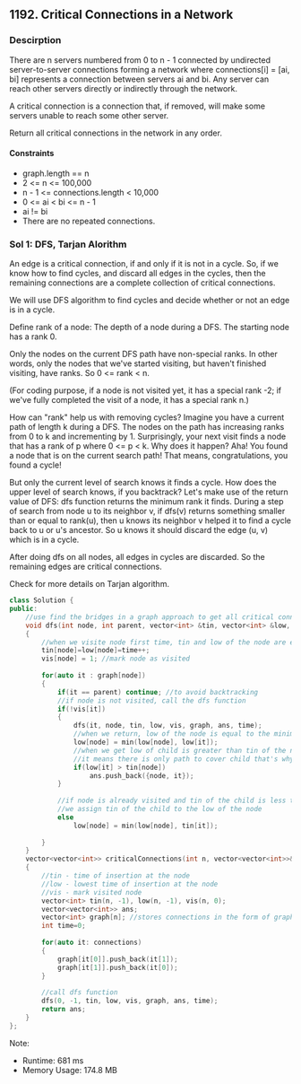 ## 1192. Critical Connections in a Network

### Descirption 
There are n servers numbered from 0 to n - 1 connected by undirected server-to-server connections forming a network where connections[i] = [ai, bi] represents a connection between servers ai and bi. Any server can reach other servers directly or indirectly through the network.

A critical connection is a connection that, if removed, will make some servers unable to reach some other server.

Return all critical connections in the network in any order.

#### Constraints
- graph.length == n
- 2 <= n <= 100,000
- n - 1 <= connections.length < 10,000
- 0 <= ai < bi <= n - 1
- ai != bi
- There are no repeated connections.

### Sol 1: DFS, Tarjan Alorithm
An edge is a critical connection, if and only if it is not in a cycle. So, if we know how to find cycles, and discard all edges in the cycles, then the remaining connections are a complete collection of critical connections.

We will use DFS algorithm to find cycles and decide whether or not an edge is in a cycle.

Define rank of a node: The depth of a node during a DFS. The starting node has a rank 0.

Only the nodes on the current DFS path have non-special ranks. In other words, only the nodes that we've started visiting, but haven't finished visiting, have ranks. So 0 <= rank < n.

(For coding purpose, if a node is not visited yet, it has a special rank -2; if we've fully completed the visit of a node, it has a special rank n.)

How can "rank" help us with removing cycles? Imagine you have a current path of length k during a DFS. The nodes on the path has increasing ranks from 0 to k and incrementing by 1. Surprisingly, your next visit finds a node that has a rank of p where 0 <= p < k. Why does it happen? Aha! You found a node that is on the current search path! That means, congratulations, you found a cycle!

But only the current level of search knows it finds a cycle. How does the upper level of search knows, if you backtrack? Let's make use of the return value of DFS: dfs function returns the minimum rank it finds. During a step of search from node u to its neighbor v, if dfs(v) returns something smaller than or equal to rank(u), then u knows its neighbor v helped it to find a cycle back to u or u's ancestor. So u knows it should discard the edge (u, v) which is in a cycle.

After doing dfs on all nodes, all edges in cycles are discarded. So the remaining edges are critical connections.

Check [](https://www.youtube.com/watch?v=wUgWX0nc4NY) for more details on Tarjan algorithm.

```C++
class Solution {
public:
    //use find the bridges in a graph approach to get all critical connections
    void dfs(int node, int parent, vector<int> &tin, vector<int> &low, vector<int> &vis, vector<int> graph[], vector<vector<int>> &ans, int &time)
    {
        //when we visite node first time, tin and low of the node are equal to the time
        tin[node]=low[node]=time++;
        vis[node] = 1; //mark node as visited
        
        for(auto it : graph[node])
        {
            if(it == parent) continue; //to avoid backtracking            
            //if node is not visited, call the dfs function
            if(!vis[it])
            {
                dfs(it, node, tin, low, vis, graph, ans, time);
                //when we return, low of the node is equal to the minimum of low of its child and low of itself
                low[node] = min(low[node], low[it]);
                //when we get low of child is greater than tin of the node
                //it means there is only path to cover child that's why {node, it} will be our critical connections or bridge 
                if(low[it] > tin[node])
                    ans.push_back({node, it});
            }
            
            //if node is already visited and tin of the child is less than the low of itself
            //we assign tin of the child to the low of the node
            else
                low[node] = min(low[node], tin[it]);
            
        }
    }
    vector<vector<int>> criticalConnections(int n, vector<vector<int>>& connections) 
    {
        //tin - time of insertion at the node
        //low - lowest time of insertion at the node
        //vis - mark visited node 
        vector<int> tin(n, -1), low(n, -1), vis(n, 0);
        vector<vector<int>> ans;
        vector<int> graph[n]; //stores connections in the form of graph
        int time=0;
        
        for(auto it: connections)
        {
            graph[it[0]].push_back(it[1]);
            graph[it[1]].push_back(it[0]);
        }
        
        //call dfs function
        dfs(0, -1, tin, low, vis, graph, ans, time);
        return ans;
    }
};
```
Note:
- Runtime: 681 ms
- Memory Usage: 174.8 MB

